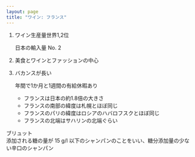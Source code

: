 ```yaml
---
layout: page
title: "ワイン: フランス"
---
```


1. ワイン生産量世界1,2位

    日本の輸入量 No. 2

2. 美食とワインとファッションの中心

3. バカンスが長い

    年間で1か月と1週間の有給休暇あり

    * フランスは日本の約1.8倍の大きさ
    * フランスの南部の緯度は札幌とほぼ同じ
    * フランスのパリの緯度はロシアのハバロフスクとほぼ同じ
    * フランスの北端はサハリンの北端ぐらい


ブリュット  
添加される糖の量が 15 g/l 以下のシャンパンのことをいい、糖分添加量の少ない辛口のシャンパン
